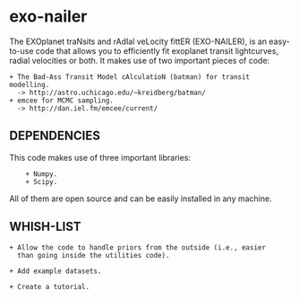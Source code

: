 # exo-nailer

The EXOplanet traNsits and rAdIal veLocity fittER (EXO-NAILER), is an easy-to-use code 
that allows you to efficiently fit exoplanet transit lightcurves, radial velocities 
or both. It makes use of two important pieces of code:

    + The Bad-Ass Transit Model cAlculatioN (batman) for transit modelling.
      -> http://astro.uchicago.edu/~kreidberg/batman/
    + emcee for MCMC sampling.
      -> http://dan.iel.fm/emcee/current/

DEPENDENCIES
------------

This code makes use of three important libraries:

        + Numpy.
        + Scipy.

All of them are open source and can be easily installed in any machine.

WHISH-LIST
----------
    + Allow the code to handle priors from the outside (i.e., easier 
      than going inside the utilities code).

    + Add example datasets.

    + Create a tutorial.

